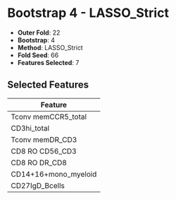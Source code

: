 # Bootstrap 4 - LASSO_Strict

- **Outer Fold**: 22
- **Bootstrap**: 4
- **Method**: LASSO_Strict
- **Fold Seed**: 66
- **Features Selected**: 7

## Selected Features

| Feature |
|---------|
| Tconv memCCR5_total |
| CD3hi_total |
| Tconv memDR_CD3 |
| CD8 RO CD56_CD3 |
| CD8 RO DR_CD8 |
| CD14+16+mono_myeloid |
| CD27IgD_Bcells |
